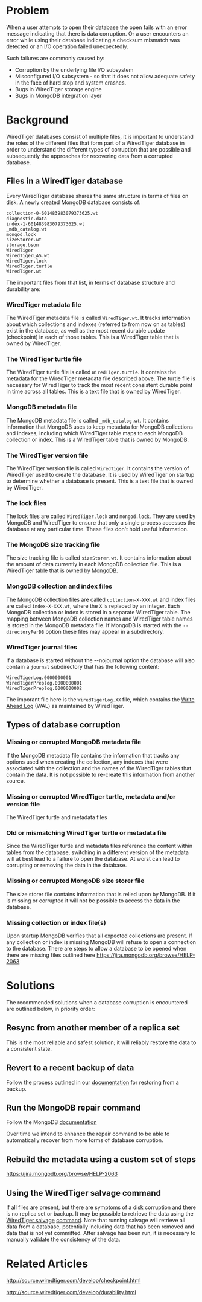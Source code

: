 # Problem

When a user attempts to open their database the open fails with an error message indicating that there is data corruption. Or a user encounters an error while using their database indicating a checksum mismatch was detected or an I/O operation failed unexpectedly.

Such failures are commonly caused by:
* Corruption by the underlying file I/O subsystem
* Misconfigured I/O subsystem - so that it does not allow adequate safety in the face of hard stop and system crashes.
* Bugs in WiredTiger storage engine
* Bugs in MongoDB integration layer

# Background

WiredTiger databases consist of multiple files, it is important to understand the roles of the different files that form part of a WiredTiger database in order to understand the different types of corruption that are possible and subsequently the approaches for recovering data from a corrupted database.

## Files in a WiredTiger database

Every WiredTiger database shares the same structure in terms of files on disk. A newly created MongoDB database consists of:

```
collection-0-601483983079373625.wt
diagnostic.data
index-1-601483983079373625.wt
_mdb_catalog.wt
mongod.lock
sizeStorer.wt
storage.bson
WiredTiger
WiredTigerLAS.wt
WiredTiger.lock
WiredTiger.turtle
WiredTiger.wt
```

The important files from that list, in terms of database structure and durability are:

### WiredTiger metadata file

The WiredTiger metadata file is called `WiredTiger.wt`. It tracks information about which collections and indexes (referred to from now on as tables) exist in the database, as well as the most recent durable update (checkpoint) in each of those tables. This is a WiredTiger table that is owned by WiredTiger.

### The WiredTiger turtle file

The WiredTiger turtle file is called `WiredTiger.turtle`. It contains the metadata for the WiredTiger metadata file described above. The turtle file is necessary for WiredTiger to track the most recent consistent durable point in time across all tables. This is a text file that is owned by WiredTiger.

### MongoDB metadata file

The MongoDB metadata file is called `_mdb_catalog.wt`. It contains information that MongoDB uses to keep metadata for MongoDB collections and indexes, including which WiredTiger table maps to each MongoDB collection or index. This is a WiredTiger table that is owned by MongoDB.

### The WiredTiger version file

The WiredTiger version file is called `WiredTiger`. It contains the version of WiredTiger used to create the database. It is used by WiredTiger on startup to determine whether a database is present. This is a text file that is owned by WiredTiger.

### The lock files

The lock files are called `WiredTiger.lock` and `mongod.lock`. They are used by MongoDB and WiredTiger to ensure that only a single process accesses the database at any particular time. These files don't hold useful information.

### The MongoDB size tracking file

The size tracking file is called `sizeStorer.wt`. It contains information about the amount of data currently in each MongoDB collection file. This is a WiredTiger table  that is owned by MongoDB.

### MongoDB collection and index files

The MongoDB collection files are called `collection-X-XXX.wt` and index files are called `index-X-XXX.wt`, where the `X` is replaced by an integer. Each MongoDB collection or index is stored in a separate WiredTiger table. The mapping between MongoDB collection names and WiredTiger table names is stored in the MongoDB metadata file. If MongoDB is started with the `--directoryPerDB` option these files may appear in a subdirectory.

### WiredTiger journal files

If a database is started without the --nojournal option the database will also contain a `journal` subdirectory that has the following content:

```
WiredTigerLog.0000000001
WiredTigerPreplog.0000000001
WiredTigerPreplog.0000000002
```

The imporant file here is the `WiredTigerLog.XX` file, which contains the [Write Ahead Log](https://en.wikipedia.org/wiki/Write-ahead_logging) (WAL) as maintained by WiredTiger.


## Types of database corruption

### Missing or corrupted MongoDB metadata file

If the MongoDB metadata file contains the information that tracks any options used when creating the collection, any indexes that were associated with the collection and the names of the WiredTiger tables that contain the data. It is not possible to re-create this information from another source.

### Missing or corrupted WiredTiger turtle, metadata and/or version file

The WiredTiger turtle and metadata files 

### Old or mismatching WiredTiger turtle or metadata file

Since the WiredTiger turtle and metadata files reference the content within tables from the database, switching in a different version of the metadata will at best lead to a failure to open the database. At worst can lead to corrupting or removing the data in the database.

### Missing or corrupted MongoDB size storer file

The size storer file contains information that is relied upon by MongoDB. If it is missing or corrupted it will not be possible to access the data in the database.

### Missing collection or index file(s)

Upon startup MongoDB verifies that all expected collections are present. If any collection or index is missing MongoDB will refuse to open a connection to the database. There are steps to allow a database to be opened when there are missing files outlined here https://jira.mongodb.org/browse/HELP-2063

# Solutions

The recommended solutions when a database corruption is encountered are outlined below, in priority order:

## Resync from another member of a replica set

This is the most reliable and safest solution; it will reliably restore the data to a consistent state.

## Revert to a recent backup of data

Follow the process outlined in our [documentation](https://docs.mongodb.com/v3.2/core/backups/) for restoring from a backup.

## Run the MongoDB repair command

Follow the MongoDB [documentation](https://docs.mongodb.com/manual/reference/method/db.repairDatabase/)

Over time we intend to enhance the repair command to be able to automatically recover from more forms of database corruption.

## Rebuild the metadata using a custom set of steps

https://jira.mongodb.org/browse/HELP-2063

## Using the WiredTiger salvage command

If all files are present, but there are symptoms of a disk corruption and there is no replica set or backup. It may be possible to retrieve the data using the [WiredTiger salvage](http://source.wiredtiger.com/develop/struct_w_t___s_e_s_s_i_o_n.html#ab3399430e474f7005bd5ea20e6ec7a8e) [command](http://source.wiredtiger.com/develop/command_line.html#util_salvage). Note that running salvage will retrieve all data from a database, potentially including data that has been removed and data that is not yet committed. After salvage has been run, it is necessary to manually validate the consistency of the data.

# Related Articles

http://source.wiredtiger.com/develop/checkpoint.html

http://source.wiredtiger.com/develop/durability.html
